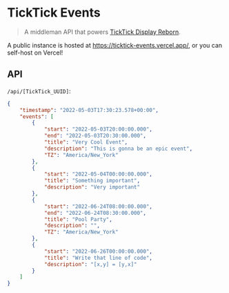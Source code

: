 # TickTick Events

> A middleman API that powers [TickTick Display Reborn](https://github.com/ksmarty/ticktick-display-reborn).

A public instance is hosted at https://ticktick-events.vercel.app/, or you can self-host on Vercel!

## API

`/api/[TickTick_UUID]`:

```json
{
	"timestamp": "2022-05-03T17:30:23.578+00:00",
	"events": [
		{
			"start": "2022-05-03T20:00:00.000",
			"end": "2022-05-03T20:30:00.000",
			"title": "Very Cool Event",
			"description": "This is gonna be an epic event",
			"TZ": "America/New_York"
		},
		{
			"start": "2022-05-04T00:00:00.000",
			"title": "Something important",
			"description": "Very important"
		},
		{
			"start": "2022-06-24T08:00:00.000",
			"end": "2022-06-24T08:30:00.000",
			"title": "Pool Party",
			"description": "",
			"TZ": "America/New_York"
		},
		{
			"start": "2022-06-26T00:00:00.000",
			"title": "Write that line of code",
			"description": "[x,y] = [y,x]"
		}
	]
}
```
